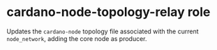 # cardano-node-topology-relay role
Updates the `cardano-node` topology file associated with the current `node_network`, adding the core node as producer.